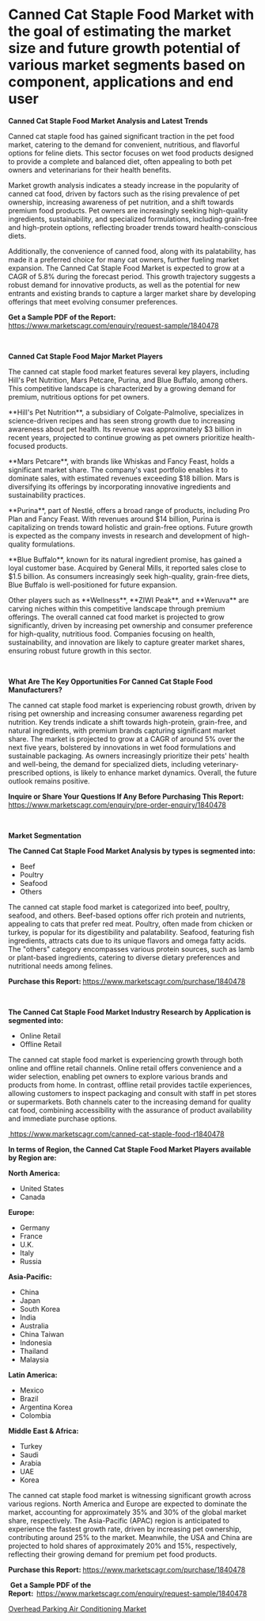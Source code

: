 <p><h1>Canned Cat Staple Food Market with the goal of estimating the market size and future growth potential of various market segments based on component, applications and end user</h1></p><p><strong>Canned Cat Staple Food Market Analysis and Latest Trends</strong></p>
<p><p>Canned cat staple food has gained significant traction in the pet food market, catering to the demand for convenient, nutritious, and flavorful options for feline diets. This sector focuses on wet food products designed to provide a complete and balanced diet, often appealing to both pet owners and veterinarians for their health benefits. </p><p>Market growth analysis indicates a steady increase in the popularity of canned cat food, driven by factors such as the rising prevalence of pet ownership, increasing awareness of pet nutrition, and a shift towards premium food products. Pet owners are increasingly seeking high-quality ingredients, sustainability, and specialized formulations, including grain-free and high-protein options, reflecting broader trends toward health-conscious diets.</p><p>Additionally, the convenience of canned food, along with its palatability, has made it a preferred choice for many cat owners, further fueling market expansion. The Canned Cat Staple Food Market is expected to grow at a CAGR of 5.8% during the forecast period. This growth trajectory suggests a robust demand for innovative products, as well as the potential for new entrants and existing brands to capture a larger market share by developing offerings that meet evolving consumer preferences.</p></p>
<p><strong>Get a Sample PDF of the Report:&nbsp;</strong> <a href="https://www.marketscagr.com/enquiry/request-sample/1840478?utm_campaign=1126&utm_medium=2&utm_source=Github&utm_content=ia&utm_term=10022025&utm_id=canned-cat-staple-food">https://www.marketscagr.com/enquiry/request-sample/1840478</a></p>
<p>&nbsp;</p>
<p><strong>Canned Cat Staple Food Major Market Players</strong></p>
<p><p>The canned cat staple food market features several key players, including Hill's Pet Nutrition, Mars Petcare, Purina, and Blue Buffalo, among others. This competitive landscape is characterized by a growing demand for premium, nutritious options for pet owners.</p><p>**Hill's Pet Nutrition**, a subsidiary of Colgate-Palmolive, specializes in science-driven recipes and has seen strong growth due to increasing awareness about pet health. Its revenue was approximately $3 billion in recent years, projected to continue growing as pet owners prioritize health-focused products.</p><p>**Mars Petcare**, with brands like Whiskas and Fancy Feast, holds a significant market share. The company's vast portfolio enables it to dominate sales, with estimated revenues exceeding $18 billion. Mars is diversifying its offerings by incorporating innovative ingredients and sustainability practices.</p><p>**Purina**, part of Nestlé, offers a broad range of products, including Pro Plan and Fancy Feast. With revenues around $14 billion, Purina is capitalizing on trends toward holistic and grain-free options. Future growth is expected as the company invests in research and development of high-quality formulations.</p><p>**Blue Buffalo**, known for its natural ingredient promise, has gained a loyal customer base. Acquired by General Mills, it reported sales close to $1.5 billion. As consumers increasingly seek high-quality, grain-free diets, Blue Buffalo is well-positioned for future expansion.</p><p>Other players such as **Wellness**, **ZIWI Peak**, and **Weruva** are carving niches within this competitive landscape through premium offerings. The overall canned cat food market is projected to grow significantly, driven by increasing pet ownership and consumer preference for high-quality, nutritious food. Companies focusing on health, sustainability, and innovation are likely to capture greater market shares, ensuring robust future growth in this sector.</p></p>
<p>&nbsp;</p>
<p><strong>What Are The Key Opportunities For Canned Cat Staple Food Manufacturers?</strong></p>
<p><p>The canned cat staple food market is experiencing robust growth, driven by rising pet ownership and increasing consumer awareness regarding pet nutrition. Key trends indicate a shift towards high-protein, grain-free, and natural ingredients, with premium brands capturing significant market share. The market is projected to grow at a CAGR of around 5% over the next five years, bolstered by innovations in wet food formulations and sustainable packaging. As owners increasingly prioritize their pets' health and well-being, the demand for specialized diets, including veterinary-prescribed options, is likely to enhance market dynamics. Overall, the future outlook remains positive.</p></p>
<p><strong>Inquire or Share Your Questions If Any Before Purchasing This Report:</strong> <a href="https://www.marketscagr.com/enquiry/pre-order-enquiry/1840478?utm_campaign=1126&utm_medium=2&utm_source=Github&utm_content=ia&utm_term=10022025&utm_id=canned-cat-staple-food">https://www.marketscagr.com/enquiry/pre-order-enquiry/1840478</a></p>
<p>&nbsp;</p>
<p><strong>Market Segmentation</strong></p>
<p><strong>The Canned Cat Staple Food Market Analysis by types is segmented into:</strong></p>
<p><ul><li>Beef</li><li>Poultry</li><li>Seafood</li><li>Others</li></ul></p>
<p><p>The canned cat staple food market is categorized into beef, poultry, seafood, and others. Beef-based options offer rich protein and nutrients, appealing to cats that prefer red meat. Poultry, often made from chicken or turkey, is popular for its digestibility and palatability. Seafood, featuring fish ingredients, attracts cats due to its unique flavors and omega fatty acids. The "others" category encompasses various protein sources, such as lamb or plant-based ingredients, catering to diverse dietary preferences and nutritional needs among felines.</p></p>
<p><strong>Purchase this Report:&nbsp;</strong><a href="https://www.marketscagr.com/purchase/1840478?utm_campaign=1126&utm_medium=2&utm_source=Github&utm_content=ia&utm_term=10022025&utm_id=canned-cat-staple-food">https://www.marketscagr.com/purchase/1840478</a></p>
<p>&nbsp;</p>
<p><strong>The Canned Cat Staple Food Market Industry Research by Application is segmented into:</strong></p>
<p><ul><li>Online Retail</li><li>Offline Retail</li></ul></p>
<p><p>The canned cat staple food market is experiencing growth through both online and offline retail channels. Online retail offers convenience and a wider selection, enabling pet owners to explore various brands and products from home. In contrast, offline retail provides tactile experiences, allowing customers to inspect packaging and consult with staff in pet stores or supermarkets. Both channels cater to the increasing demand for quality cat food, combining accessibility with the assurance of product availability and immediate purchase options.</p></p>
<p><a href="https://www.marketscagr.com/canned-cat-staple-food-r1840478?utm_campaign=1126&utm_medium=2&utm_source=Github&utm_content=ia&utm_term=10022025&utm_id=canned-cat-staple-food">&nbsp;https://www.marketscagr.com/canned-cat-staple-food-r1840478</a></p>
<p><strong>In terms of Region, the Canned Cat Staple Food Market Players available by Region are:</strong></p>
<p>
    <p> <strong> North America: </strong>
        <ul>
            <li>United States</li>
            <li>Canada</li>
        </ul>
        </p> 
    <p> <strong> Europe: </strong>
        <ul>
            <li>Germany</li>
            <li>France</li>
            <li>U.K.</li>
            <li>Italy</li>
            <li>Russia</li>
        </ul>
        </p> 
    <p> <strong> Asia-Pacific: </strong>
        <ul>
            <li>China</li>
            <li>Japan</li>
            <li>South Korea</li>
            <li>India</li>
            <li>Australia</li>
            <li>China Taiwan</li>
            <li>Indonesia</li>
            <li>Thailand</li>
            <li>Malaysia</li>
        </ul>
        </p> 
    <p> <strong> Latin America: </strong>
        <ul>
            <li>Mexico</li>
            <li>Brazil</li>
            <li>Argentina Korea</li>
            <li>Colombia</li>
        </ul>
        </p> 
    <p> <strong> Middle East & Africa: </strong>
        <ul>
            <li>Turkey</li>
            <li>Saudi</li>
            <li>Arabia</li>
            <li>UAE</li>
            <li>Korea</li>
        </ul>
    </p>
    </p>
<p><p>The canned cat staple food market is witnessing significant growth across various regions. North America and Europe are expected to dominate the market, accounting for approximately 35% and 30% of the global market share, respectively. The Asia-Pacific (APAC) region is anticipated to experience the fastest growth rate, driven by increasing pet ownership, contributing around 25% to the market. Meanwhile, the USA and China are projected to hold shares of approximately 20% and 15%, respectively, reflecting their growing demand for premium pet food products.</p></p>
<p><strong>Purchase this Report: </strong><a href="https://www.marketscagr.com/purchase/1840478?utm_campaign=1126&utm_medium=2&utm_source=Github&utm_content=ia&utm_term=10022025&utm_id=canned-cat-staple-food">https://www.marketscagr.com/purchase/1840478</a></p>
<p>&nbsp;<strong>Get a Sample PDF of the Report:&nbsp;&nbsp;</strong><a href="https://www.marketscagr.com/enquiry/request-sample/1840478?utm_campaign=1126&utm_medium=2&utm_source=Github&utm_content=ia&utm_term=10022025&utm_id=canned-cat-staple-food">https://www.marketscagr.com/enquiry/request-sample/1840478</a></p>
<p><strong></strong></p>
<p><p><a href="https://github.com/julyju69/Market-Research-Report-List-6/blob/main/overhead-parking-air-conditioning-market.md?utm_campaign=1126&utm_medium=2&utm_source=Github&utm_content=ia&utm_term=10022025&utm_id=canned-cat-staple-food">Overhead Parking Air Conditioning Market</a></p></p>